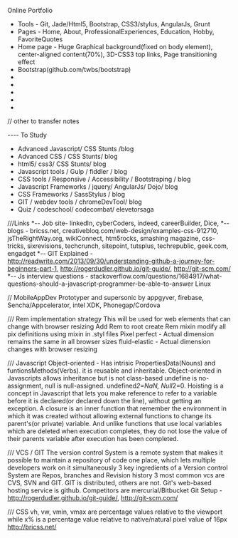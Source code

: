 

Online Portfolio
- Tools - Git, Jade/Html5, Bootstrap, CSS3/stylus, AngularJs, Grunt
- Pages - Home, About, ProfessionalExperiences, Education, Hobby, FavoriteQuotes
- Home page - Huge Graphical background(fixed on body element), center-aligned content(70%), 3D-CSS3 top links, Page transitioning effect
- Bootstrap(github.com/twbs/bootstrap)
-
-
-
-
-
// other to transfer notes

---- To Study
- Advanced Javascript/ CSS Stunts /blog
- Advanced CSS / CSS Stunts/ blog
- html5/ css3/ CSS Stunts/ blog
- Javascript tools / Gulp / fiddler / blog
- CSS tools / Responsive / Accessibility  / Bootstraping / blog
- Javascript Frameworks / jquery/ AngularJs/ Dojo/ blog
- CSS Frameworks / SassStylus / blog
- GIT / webdev tools / chromeDevTool/ blog
- Quiz / codeschool/ codecombat/ elevetorsaga

///Links
*-- Job site- linkedIn, cyberCoders, indeed, careerBuilder, Dice, 
*-- blogs - bricss.net, creativebloq.com/web-design/examples-css-912710, jsTheRightWay.org, wikiConnect, htm5rocks, smashing magazine, css-tricks, sixrevisions, techcrunch, sitepoint, tutsplus, techrepublic, geek.com, engadget
*-- GIT Explained - http://readwrite.com/2013/09/30/understanding-github-a-journey-for-beginners-part-1, http://rogerdudler.github.io/git-guide/, http://git-scm.com/
*-- Js interview questions - stackoverflow.com/questions/1684917/what-questions-should-a-javascript-programmer-be-able-to-answer
Linux

// MobileAppDev
Prototyper and supersonic by appgyver, firebase, Sencha/Appcelerator, intel XDK, Phonegap/Cordova

///
Rem implementation strategy
This will be used for web elements that can change with browser resizing
Add Rem to root
create Rem mixin
modify all pix definitions using mixin in .styl files
Pixel perfect - Actual dimension remains the same in all browser sizes
fluid-elastic - Actual dimension changes with browser resizing


///
Javascript
Object-oriented - Has intrisic PropertiesData(Nouns) and funtionsMethods(Verbs). it is reusable and inheritable.
Object-oriented in Javascripts allows inheritance but is not class-based
undefine is no-assignment, null is null-assigned.
undefined*2=NaN, Null*2=0.
Hoisting is a concept in Javascript that lets you make reference to refer to a variable before it is declared(or declared down the line), without getting an exception.
A closure is an inner function that remember the environment in which it was created without allowing external functions to change its parent's(or private) variable. And unlike functions that use local variables which are deleted when execution completes, they do not lose the value of their parents variable after execution has been completed.

///
VCS / GIT
The version control System is a remote system that makes it possible to maintain a repository of code one place, which lets multiple developers work on it simultaneously
3 key ingredients of a Version control System are Repos, branches and Revision history
3 most common vcs are CVS, SVN and GIT. GIT is distributed, others are not.
Git's web-based hosting service is github. Competitors are mercurial/Bitbucket
Git Setup - http://rogerdudler.github.io/git-guide/, http://git-scm.com/


///
CSS
vh, vw, vmin, vmax are percentage values relative to the viewport while x% is a percentage value relative to native/natural pixel value of 16px
http://bricss.net/
